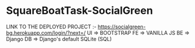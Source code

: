 # SquareBoatTask-SocialGreen
LINK TO THE DEPLOYED PROJECT :- https://socialgreen-bg.herokuapp.com/login/?next=/
UI => BOOTSTRAP
FE => VANILLA JS
BE => Django
DB => Django's default SQLite (SQL)
